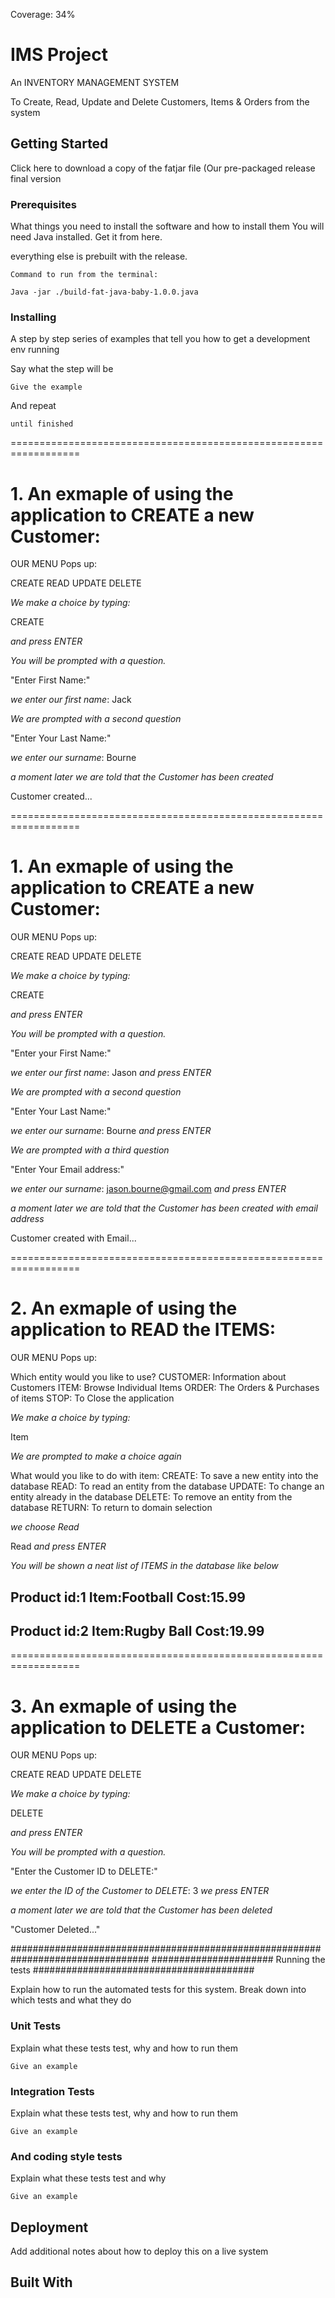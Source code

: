 Coverage: 34%
# IMS Project

An INVENTORY MANAGEMENT SYSTEM

To Create, Read, Update and Delete Customers, Items & Orders from the system

## Getting Started

Click here to download a copy of the fatjar file (Our pre-packaged release final version

### Prerequisites

What things you need to install the software and how to install them
You will need Java installed.
Get it from here.

everything else is prebuilt with the release.


```
Command to run from the terminal:

Java -jar ./build-fat-java-baby-1.0.0.java

```

### Installing

A step by step series of examples that tell you how to get a development env running

Say what the step will be

```
Give the example
```

And repeat

```
until finished
```
==================================================================

# 1. An exmaple of using the application to CREATE a new Customer:

OUR MENU Pops up:

CREATE
READ
UPDATE
DELETE

_We make a choice by typing:_

  CREATE

_and press ENTER_

_You will be prompted with a question._

"Enter First Name:"

_we enter our first name_:
  Jack

_We are prompted with a second question_

"Enter Your Last Name:"

_we enter our surname_:
  Bourne

_a moment later we are told that the Customer has been created_

  Customer created...

==================================================================

# 1. An exmaple of using the application to CREATE a new Customer:

OUR MENU Pops up:

CREATE
READ
UPDATE
DELETE

_We make a choice by typing:_

  CREATE

_and press ENTER_

_You will be prompted with a question._

"Enter your First Name:"

_we enter our first name_:
  Jason
_and press ENTER_

_We are prompted with a second question_

"Enter Your Last Name:"

_we enter our surname_:
  Bourne
_and press ENTER_

_We are prompted with a third question_

"Enter Your Email address:"

_we enter our surname_:
jason.bourne@gmail.com
_and press ENTER_

_a moment later we are told that the Customer has been created with email address_

  Customer created with Email...

==================================================================

# 2. An exmaple of using the application to READ the ITEMS:

OUR MENU Pops up:

Which entity would you like to use?
CUSTOMER: Information about Customers
ITEM:  Browse Individual Items
ORDER: The Orders & Purchases of items
STOP: To Close the application

_We make a choice by typing:_

Item

_We are prompted to make a choice again_

What would you like to do with item:
CREATE: To save a new entity into the database
READ: To read an entity from the database
UPDATE: To change an entity already in the database
DELETE: To remove an entity from the database
RETURN: To return to domain selection

_we choose Read_

Read 
_and press ENTER_

_You will be shown a neat list of ITEMS in the database like below_

Product id:1
Item:Football
Cost:15.99
---------------------------------------------

Product id:2
Item:Rugby Ball
Cost:19.99
---------------------------------------------
==================================================================

# 3. An exmaple of using the application to DELETE a Customer:

OUR MENU Pops up:

CREATE
READ
UPDATE
DELETE

_We make a choice by typing:_

  DELETE

_and press ENTER_

_You will be prompted with a question._

"Enter the Customer ID to DELETE:"

_we enter the ID of the Customer to DELETE_:
  3
_we press ENTER_

_a moment later we are told that the Customer has been deleted_

"Customer Deleted..."



#################################################################################
###################### Running the tests ########################################

Explain how to run the automated tests for this system. Break down into which tests and what they do

### Unit Tests

Explain what these tests test, why and how to run them

```
Give an example
```

### Integration Tests
Explain what these tests test, why and how to run them

```
Give an example
```

### And coding style tests

Explain what these tests test and why

```
Give an example
```

## Deployment

Add additional notes about how to deploy this on a live system

## Built With
